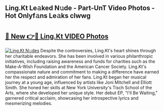 ## Ling.Kt Le𝚊ked N𝚞de - Part-UnT Video Photos - Hot Onlyf𝚊ns Le𝚊ks clwwg

# <h2><a href="http://ab54032.deff.icu/?id=Ling.Kt">🔗 New 👉🔴 Ling.Kt VIDEO Photos</a></h2>

[![Ling.Kt N𝚞des](https://i.imgur.com/rIISA9y.gif)](http://ab54032.deff.icu/?id=Ling.Kt)
Despite the controversies, Ling.Kt's heart shines through her charitable endeavors. She has been involved in various philanthropic initiatives, including raising awareness and funds for charities such as the Make-A-Wish Foundation and the American Cancer Society. Ling.Kt's compassionate nature and commitment to making a difference have earned her the respect and admiration of her fans. Ling.Kt began her musical journey at a young age, influenced by artists like Joni Mitchell and Elliott Smith. She honed her skills at New York University's Tisch School of the Arts, where she developed her unique style. Her debut EP, "I'll Be Waiting," garnered critical acclaim, showcasing her introspective lyrics and mesmerizing melodies.
